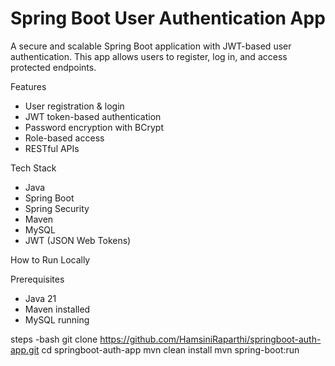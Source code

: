 # Spring Boot User Authentication App

A secure and scalable Spring Boot application with JWT-based user authentication. This app allows users to register, log in, and access protected endpoints.

Features
- User registration & login
- JWT token-based authentication
- Password encryption with BCrypt
- Role-based access
- RESTful APIs

Tech Stack
- Java
- Spring Boot
- Spring Security
- Maven
- MySQL
- JWT (JSON Web Tokens)
  
 How to Run Locally

Prerequisites
- Java 21
- Maven installed
- MySQL running

steps
-bash
git clone https://github.com/HamsiniRaparthi/springboot-auth-app.git
cd springboot-auth-app
mvn clean install
mvn spring-boot:run

